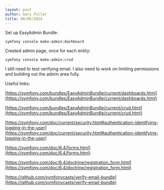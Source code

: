 ```yaml
---
layout: post
author: Gary Fuller
title: 09/06/2024
---
```


Set up EasyAdmin Bundle:

```
symfony console make:admin:dashboard
```

Created admin page, once for each entity:

```
symfony console make:admin:crud
```

I still need to test verifying email. I also need to work on limiting permissions and building out the admin area fully.

Useful links:

[https://symfony.com/bundles/EasyAdminBundle/current/dashboards.html](https://symfony.com/bundles/EasyAdminBundle/current/dashboards.html)

[https://symfony.com/bundles/EasyAdminBundle/current/crud.html](https://symfony.com/bundles/EasyAdminBundle/current/crud.html)

[https://symfony.com/doc/current/security.html#authentication-identifying-logging-in-the-user](https://symfony.com/doc/current/security.html#authentication-identifying-logging-in-the-user)

[https://symfony.com/doc/6.4/forms.html](https://symfony.com/doc/6.4/forms.html)

[https://symfony.com/doc/6.4/doctrine/registration_form.html](https://symfony.com/doc/6.4/doctrine/registration_form.html)

[https://github.com/symfonycasts/verify-email-bundle](https://github.com/symfonycasts/verify-email-bundle)
